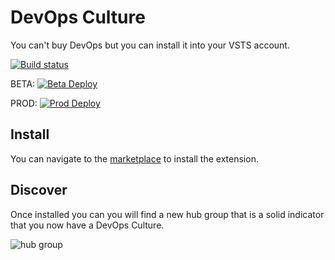 # DevOps Culture

You can't buy DevOps but you can install it into your VSTS account.

[![Build status](https://beeming.visualstudio.com/DevOps%20Culture/_apis/build/status/DevOps%20Culture%20-%20CI)](https://beeming.visualstudio.com/DevOps%20Culture/_build/latest?definitionId=11)

BETA: [![Beta Deploy](https://beeming.vsrm.visualstudio.com/_apis/public/Release/badge/a858143b-7b3a-4267-9048-0b612fd6cd46/1/1)](https://beeming.visualstudio.com/DevOps%20Culture/_releases2?definitionId=1&view=mine&_a=releases)

PROD: [![Prod Deploy](https://beeming.vsrm.visualstudio.com/_apis/public/Release/badge/a858143b-7b3a-4267-9048-0b612fd6cd46/1/2)](https://beeming.visualstudio.com/DevOps%20Culture/_releases2?definitionId=1&view=mine&_a=releases)

## Install

You can navigate to the [marketplace](https://marketplace.visualstudio.com/items?itemName=gordon-beeming.devops-culture) to install the extension.

## Discover

Once installed you can you will find a new hub group that is a solid indicator that you now have a DevOps Culture.

![hub group](images/screenshots/001.png)
